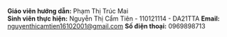 **Giáo viên hướng dẫn:** Phạm Thị Trúc Mai <br>
**Sinh viên thực hiện:** Nguyễn Thị Cẩm Tiên - 110121114 - DA21TTA
**Email:** nguyenthicamtien16102001@gmail.com
**Số điện thoại:** 0969898713
